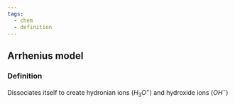 ```yaml
---
tags:
  - chem
  - definition
---
```


## Arrhenius model
### Definition
Dissociates itself to create hydronian ions ($H_3O^+$) and hydroxide ions ($OH^-$)
